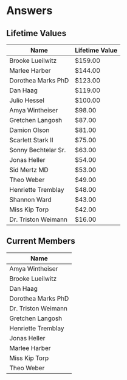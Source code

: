 # Answers

## Lifetime Values

Name                | Lifetime Value 
------------------- | --------------
Brooke Lueilwitz    |        $159.00
Marlee Harber       |        $144.00
Dorothea Marks PhD  |        $123.00
Dan Haag            |        $119.00
Julio Hessel        |        $100.00
Amya Wintheiser     |         $98.00
Gretchen Langosh    |         $87.00
Damion Olson        |         $81.00
Scarlett Stark II   |         $75.00
Sonny Bechtelar Sr. |         $63.00
Jonas Heller        |         $54.00
Sid Mertz MD        |         $53.00
Theo Weber          |         $49.00
Henriette Tremblay  |         $48.00
Shannon Ward        |         $43.00
Miss Kip Torp       |         $42.00
Dr. Triston Weimann |         $16.00

## Current Members

Name                |
------------------- |
Amya Wintheiser     |
Brooke Lueilwitz    |
Dan Haag            |
Dorothea Marks PhD  |
Dr. Triston Weimann |
Gretchen Langosh    |
Henriette Tremblay  |
Jonas Heller        |
Marlee Harber       |
Miss Kip Torp       |
Theo Weber          |
